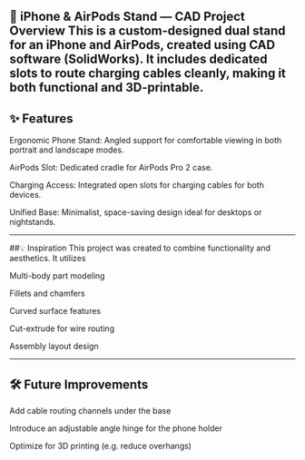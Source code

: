 📱 iPhone & AirPods Stand — CAD Project
Overview
This is a custom-designed dual stand for an iPhone and AirPods, created using CAD software (SolidWorks). It includes dedicated slots to route charging cables cleanly, making it both functional and 3D-printable.
---
## ✨ Features
Ergonomic Phone Stand: Angled support for comfortable viewing in both portrait and landscape modes.

AirPods Slot: Dedicated cradle for AirPods Pro 2 case.

Charging Access: Integrated open slots for charging cables for both devices.

Unified Base: Minimalist, space-saving design ideal for desktops or nightstands.

---
##💡 Inspiration
This project was created to combine functionality and aesthetics. It utilizes

Multi-body part modeling

Fillets and chamfers

Curved surface features

Cut-extrude for wire routing

Assembly layout design

---
## 🛠 Future Improvements
Add cable routing channels under the base

Introduce an adjustable angle hinge for the phone holder

Optimize for 3D printing (e.g. reduce overhangs)
